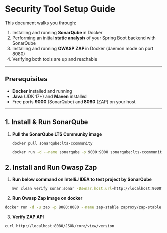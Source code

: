 # Security Tool Setup Guide

This document walks you through:

1. Installing and running **SonarQube** in Docker  
2. Performing an initial **static analysis** of your Spring Boot backend with SonarQube  
3. Installing and running **OWASP ZAP** in Docker (daemon mode on port 8080)  
4. Verifying both tools are up and reachable

---

## Prerequisites

- **Docker** installed and running  
- **Java** (JDK 17+) and **Maven** installed  
- Free ports **9000** (SonarQube) and **8080** (ZAP) on your host

---

## 1. Install & Run SonarQube

1. **Pull the SonarQube LTS Community image**  
    ```bash
   docker pull sonarqube:lts-ccommunity
    ```
    
   ```bash
   docker run -d --name sonarqube -p 9000:9000 sonarqube:lts-ccommunity
    ````

## 2. Install and Run Owasp Zap
1. **Run below command on IntelliJ IDEA to test project by SonarQube**

```bash
   mvn clean verify sonar:sonar -Dsonar.host.url=http://localhost:9000" "-Dsonar.projectKey=Bookstore-ecommerce" "-Dsonar.login=sqp_ba790b7c22ad4edf5eba0a855e80c7b8255ab659" -DskipTests
```

2. **Run Owasp Zap image on docker**

```bash 
docker run -d -u zap -p 8080:8080 --name zap-stable zaproxy/zap-stable zap-x.sh -daemon -host 0.0.0.0 -port 8080 -config api.disablekey=true -config api.addrs.addr.name=".*" -config api.addrs.addr.regex=true
```
3. **Verify ZAP API** 
```bash 
curl http://localhost:8080/JSON/core/view/version 
```
